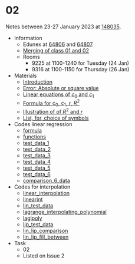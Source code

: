# 02
Notes between 23-27 January 2023 at [148035](https://edunex.itb.ac.id/courses/44705/preview/148035).

- Information
  + Edunex at [64806](https://edunex.itb.ac.id/courses/44705/preview/148035/64806) and [64807](https://edunex.itb.ac.id/courses/44705/preview/148035/64807).
  + [Merging of class 01 and 02](20220117-5.jpg)
  + Rooms
    - 9225 at 1100-1240 for Tuesday (24 Jan)
    - 9316 at 1100-1150 for Thursday (26 Jan)
- Materials
  + [Introduction](20220124-0.jpeg)
  + [Error: Absolute or square value](20220124-1.jpeg)
  + [Linear equations of $c_0$ and $c_1$](20220124-2.jpeg)
  + [Formula for $c_0$, $c_1$, $r$, $R^2$](20220124-3.jpeg)
  + [Illustration of of $R^2$ and $r$](20220124-4.jpeg)
  + [List, for, choice of symbols](20220124-5.jpeg)
- Codes linear regression
  + [formula](https://github.com/dudung/py-jupyter-nb/blob/main/src/nummeth/curve_fitting/linear_regression/formula.ipynb)
  + [functions](https://github.com/dudung/py-jupyter-nb/blob/main/src/nummeth/curve_fitting/linear_regression/functions.ipynb)
  + [test_data_1](https://github.com/dudung/py-jupyter-nb/blob/main/src/nummeth/curve_fitting/linear_regression/test_data_1.ipynb)
  + [test_data_2](https://github.com/dudung/py-jupyter-nb/blob/main/src/nummeth/curve_fitting/linear_regression/test_data_2.ipynb)
  + [test_data_3](https://github.com/dudung/py-jupyter-nb/blob/main/src/nummeth/curve_fitting/linear_regression/test_data_3.ipynb)
  + [test_data_4](https://github.com/dudung/py-jupyter-nb/blob/main/src/nummeth/curve_fitting/linear_regression/test_data_4.ipynb)
  + [test_data_5](https://github.com/dudung/py-jupyter-nb/blob/main/src/nummeth/curve_fitting/linear_regression/test_data_5.ipynb)
  + [test_data_6](https://github.com/dudung/py-jupyter-nb/blob/main/src/nummeth/curve_fitting/linear_regression/test_data_6.ipynb)
  + [comparison_6_data](https://github.com/dudung/py-jupyter-nb/blob/main/src/nummeth/curve_fitting/linear_regression/comparison_6_data.ipynb)
- Codes for interpolation
  + [linear_interpolation](https://github.com/dudung/py-jupyter-nb/blob/main/src/nummeth/curve_fitting/interpolation/linear_interpolation.ipynb)
  + [linearint](https://github.com/dudung/py-jupyter-nb/blob/main/src/nummeth/curve_fitting/interpolation/linearint.ipynb)
  + [lin_test_data](https://github.com/dudung/py-jupyter-nb/blob/main/src/nummeth/curve_fitting/interpolation/lin_test_data.ipynb)
  + [lagrange_interpolating_polynomial](https://github.com/dudung/py-jupyter-nb/blob/main/src/nummeth/curve_fitting/interpolation/lagrange_interpolating_polynomial.ipynb)
  + [lagipoly](https://github.com/dudung/py-jupyter-nb/blob/main/src/nummeth/curve_fitting/interpolation/lagipoly.ipynb)
  + [lip_test_data](https://github.com/dudung/py-jupyter-nb/blob/main/src/nummeth/curve_fitting/interpolation/lip_test_data.ipynb)
  + [lin_lip_comparison](https://github.com/dudung/py-jupyter-nb/blob/main/src/nummeth/curve_fitting/interpolation/lin_lip_comparison.ipynb)
  + [lin_lip_fill_between](https://github.com/dudung/py-jupyter-nb/blob/main/src/nummeth/curve_fitting/interpolation/lin_lip_fill_between.ipynb)
- Task
  + 02
  + Listed on Issue 2
  <!--
    1. https://github.com/mrzqi/
    2. https://github.com/ariawahyuw
    3. https://github.com/RahmaliaNur
    4. https://github.com/4damrr
    5. https://github.com/AriaRachmat
    6. https://github.com/Luqmanalifio
    7. https://github.com/ldwgvnbthvn
    8. https://github.com/rais1608
    9. https://github.com/axelfarrelh
    10. https://github.com/RizkaFinesya
    11. https://github.com/Farrelfasya
    12. https://github.com/mhaidarzz
-->
